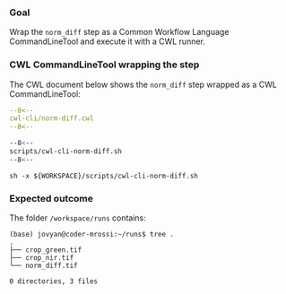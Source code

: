 ### Goal 

Wrap the `norm_diff` step as a Common Workflow Language CommandLineTool and execute it with a CWL runner.

### CWL CommandLineTool wrapping the step

The CWL document below shows the `norm_diff` step wrapped as a CWL CommandLineTool:

```yaml linenums="1" hl_lines="9-12 49-53" title="cwl-cli/norm-diff.cwl"
--8<--
cwl-cli/norm-diff.cwl
--8<--
```

```bash linenums="1" hl_lines="9-12 49-53"
--8<--
scripts/cwl-cli-norm-diff.sh
--8<--
```

```
sh -x ${WORKSPACE}/scripts/cwl-cli-norm-diff.sh
```

### Expected outcome

The folder `/workspace/runs` contains: 

```
(base) jovyan@coder-mrossi:~/runs$ tree .
.
├── crop_green.tif
├── crop_nir.tif
└── norm_diff.tif

0 directories, 3 files
```